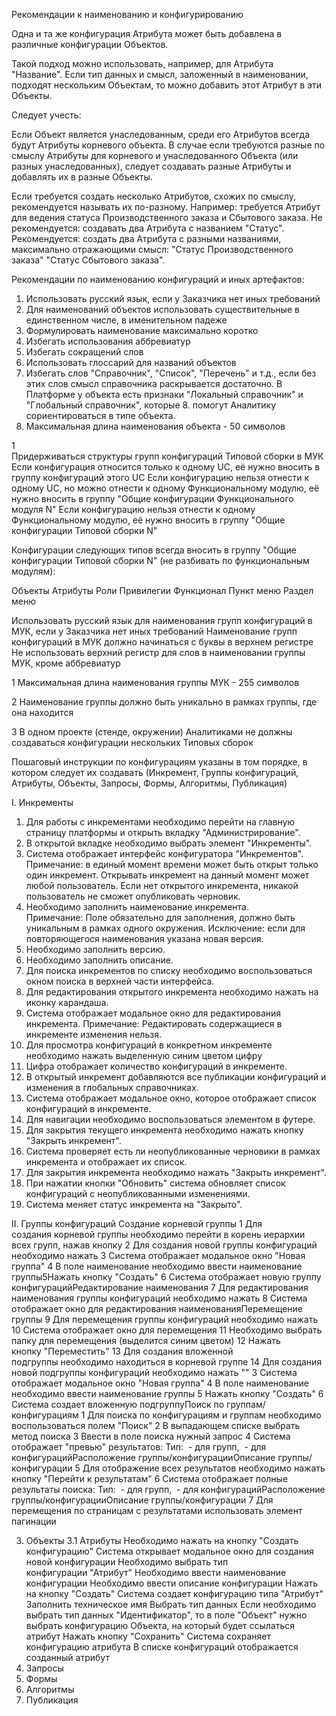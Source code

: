 Рекомендации к наименованию и конфигурированию

Одна и та же конфигурация Атрибута может быть добавлена в различные конфигурации Объектов. 

Такой подход можно использовать, например, для Атрибута "Название". Если тип данных и смысл, заложенный в наименовании, подходят нескольким Объектам, то можно добавить этот Атрибут в эти Объекты. 

Следует учесть:

Если Объект является унаследованным, среди его Атрибутов всегда будут Атрибуты корневого объекта. 
В случае если требуются разные по смыслу Атрибуты для корневого и унаследованного Объекта (или разных унаследованных), следует создавать разные Атрибуты и добавлять их в разные Объекты.

Если требуется создать несколько Атрибутов, схожих по смыслу, рекомендуется называть их по-разному. 
Например: требуется Атрибут для ведения статуса Производственного заказа и Сбытового заказа. 
Не рекомендуется: создавать два Атрибута с названием "Статус". 
Рекомендуется: создать два Атрибута с разными названиями, максимально отражающими смысл: 
"Статус Производственного заказа"
"Статус Сбытового заказа".

Рекомендации по наименованию конфигураций и иных артефактов:
1. Использовать русский язык, если у Заказчика нет иных требований
2. Для наименований объектов использовать существительные в единственном числе, в именительном падеже
3. Формулировать наименование максимально коротко
4. Избегать использования аббревиатур
5. Избегать сокращений слов
6. Использовать глоссарий для названий объектов 
7. Избегать слов "Справочник", "Список", "Перечень" и т.д., если без этих слов смысл справочника раскрывается достаточно. В Платформе у объекта есть признаки "Локальный справочник" и "Глобальный справочник", которые 8. помогут Аналитику сориентироваться в типе объекта.
9. Максимальная длина наименования объекта - 50 символов


1  
Придерживаться структуры групп конфигураций Типовой сборки в МУК
Если конфигурация относится только к одному UC, её нужно вносить в группу конфигураций этого UC
Если конфигурацию нельзя отнести к одному UC, но можно отнести к одному Функциональному модулю, её нужно вносить в группу "Общие конфигурации Функционального модуля N"
Если конфигурацию нельзя отнести к одному Функциональному модулю, её нужно вносить в группу "Общие конфигурации Типовой сборки N"  
  
Конфигурации следующих типов всегда вносить в группу "Общие конфигурации Типовой сборки N" (не разбивать по функциональным модулям):

Объекты
Атрибуты
Роли
Привилегии
Функционал
Пункт меню
Раздел меню



Использовать русский язык для наименования групп конфигураций в МУК, если у Заказчика нет иных требований
Наименование групп конфигураций в МУК должно начинаться с буквы в верхнем регистре
Не использовать верхний регистр для слов в наименовании группы МУК, кроме аббревиатур


1  Максимальная длина наименования группы МУК - 255 символов

2  Наименование группы должно быть уникально в рамках группы, где она находится

3  В одном проекте (стенде, окружении) Аналитиками не должны создаваться конфигурации нескольких Типовых сборок


Пошаговый инструкции по конфигурациям указаны в том порядке, в котором следует их создавать (Инкремент, Группы конфигураций, Атрибуты, Объекты, Запросы, Формы, Алгоритмы, Публикация)

I. Инкременты
1) Для работы с инкрементами необходимо перейти на главную страницу платформы и открыть вкладку "Администрирование".  
2) В открытой вкладке необходимо выбрать элемент "Инкременты".  
3) Система отображает интерфейс конфигуратора "Инкрементов".  
Примечание: в единый момент времени может быть открыт только один инкремент. Открывать инкремент на данный момент может любой пользователь. Если нет открытого инкремента, никакой пользователь не сможет опубликовать черновик.
4) Необходимо заполнить наименование инкремента.  
Примечание: Поле обязательно для заполнения, должно быть уникальным в рамках одного окружения. Исключение: если для повторяющегося наименования указана новая версия.
5) Необходимо заполнить версию.  
6) Необходимо заполнить описание.  
7) Для поиска инкрементов по списку необходимо воспользоваться окном поиска в верхней части интерфейса.  
8) Для редактирования открытого инкремента необходимо нажать на иконку карандаша.
9) Система отображает модальное окно для редактирования инкремента.
Примечание: Редактировать содержащиеся в инкременте изменения нельзя.
10) Для просмотра конфигураций в конкретном инкременте необходимо нажать выделенную синим цветом цифру
11) Цифра отображает количество конфигураций в инкременте.
12) В открытый инкремент добавляются все публикации конфигураций и изменения в глобальных справочниках.
13) Система отображает модальное окно, которое отображает список конфигураций в инкременте.  
14) Для навигации необходимо воспользоваться элементом в футере.
15) Для закрытия текущего инкремента необходимо нажать кнопку "Закрыть инкремент".
16) Система проверяет есть ли неопубликованные черновики в рамках инкремента и отображает их список.
17) Для закрытия инкремента необходимо нажать "Закрыть инкремент".
18) При нажатии кнопки "Обновить" система обновляет список конфигураций с неопубликованными изменениями.
19) Система меняет статус инкремента на "Закрыто".

II. Группы конфигураций
Создание корневой группы
1 Для создания корневой группы необходимо перейти в корень иерархии всех групп, нажав кнопку
2 Для создания новой группы конфигураций необходимо нажать 
3 Система отображает модальное окно "Новая группа"
4 В поле наименование необходимо ввести наименование группы5Нажать кнопку "Создать"
6 Система отображает новую группу конфигурацийРедактирование наименования 
7 Для редактирования наименования группы конфигураций необходимо нажать 
8 Система отображает окно для редактирования наименованияПеремещение группы 
9 Для перемещения группы конфигураций необходимо нажать 
10 Система отображает окно для перемещения
11 Необходимо выбрать папку для перемещения (выделится синим цветом) 
12 Нажать кнопку "Переместить" 
13 Для создания вложенной подгруппы необходимо находиться в корневой группе 
14 Для создания новой подгруппы конфигураций необходимо нажать ""
3 Система отображает модальное окно "Новая группа"
4 В поле наименование необходимо ввести наименование группы
5 Нажать кнопку "Создать"
6 Система создает вложенную подгруппуПоиск по группам/конфигурациям
1 Для поиска по конфигурациям и группам необходимо воспользоваться полем "Поиск"
2 В выпадающем списке выбрать метод поиска
3 Ввести в поле поиска нужный запрос
4 Система отображает "превью" результатов: Тип:  - для групп,  - для конфигурацийРасположение группы/конфигурацииОписание группы/конфигурации
5 Для отображение всех результатов необходимо нажать кнопку "Перейти к результатам"
6 Система отображает полные результаты поиска: Тип:  - для групп,  - для конфигурацийРасположение группы/конфигурацииОписание группы/конфигурации
7 Для перемещения по страницам с результатами использовать элемент пагинации


3. Объекты
   3.1 Атрибуты
   Необходимо нажать на кнопку "Создать конфигурацию"
   Система открывает модальное окно для создания новой конфигурации
   Необходимо выбрать тип конфигурации "Атрибут"
   Необходимо ввести наименование конфигурации
   Необходимо ввести описание конфигурации
   Нажать на кнопку "Создать"
   Система создает конфигурацию типа "Атрибут"
   Заполнить техническое имя
   Выбрать тип данных
   Если необходимо выбрать тип данных "Идентификатор", то в поле "Объект" нужно выбрать конфигурацию Объекта, на который будет ссылаться атрибут
   Нажать кнопку "Сохранить"
   Система сохраняет конфигурацию атрибута
   В списке конфигураций отображается созданный атрибут
5. Запросы
6. Формы
7. Алгоритмы
8. Публикация

